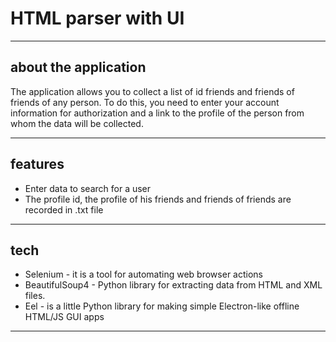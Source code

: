 # HTML parser with UI
___
## about the application


The application allows you to collect a list of id friends and friends of friends of any person. To do this, you need to enter your account information for authorization and a link to the profile of the person from whom the data will be collected.
___
## features
* Enter data to search for a user
* The profile id, the profile of his friends and friends of friends are recorded in .txt file
___
## tech
* Selenium - it is a tool for automating web browser actions
* BeautifulSoup4 - Python library for extracting data from HTML and XML files.
* Eel - is a little Python library for making simple Electron-like offline HTML/JS GUI apps
___




